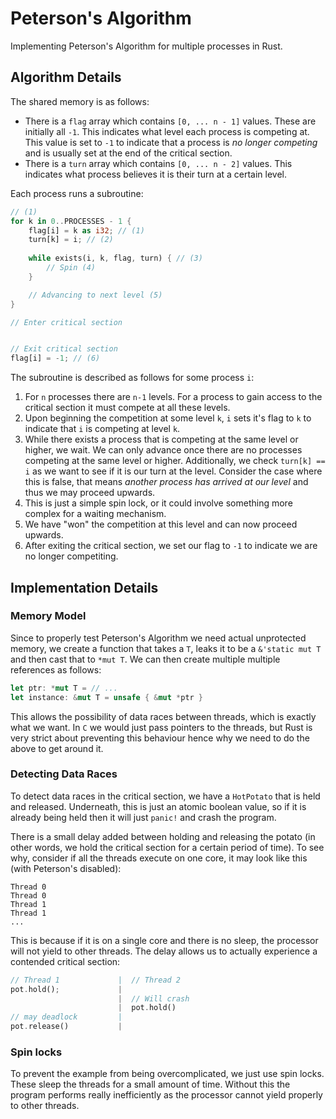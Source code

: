 # Peterson's Algorithm
Implementing Peterson's Algorithm for multiple processes in Rust.

## Algorithm Details
The shared memory is as follows:
- There is a `flag` array which contains `[0, ... n - 1]` values. These are initially all `-1`. This indicates what level each process is competing at. This value is set to `-1` to indicate that a process is *no longer competing* and is usually set at the end of the critical section.
- There is a `turn` array which contains `[0, ... n - 2]` values. This indicates what process believes it is their turn at a certain level.

Each process runs a subroutine:
```rust
// (1)
for k in 0..PROCESSES - 1 {
    flag[i] = k as i32; // (1)
    turn[k] = i; // (2)
    
    while exists(i, k, flag, turn) { // (3)
        // Spin (4)
    }

    // Advancing to next level (5)
}

// Enter critical section


// Exit critical section
flag[i] = -1; // (6)

```
The subroutine is described as follows for some process `i`:
1. For `n` processes there are `n-1` levels. For a process to gain access to the critical section it must compete at all these levels.
2. Upon beginning the competition at some level `k`, `i` sets it's flag to `k` to indicate that `i` is competing at level `k`.
3. While there exists a process that is competing at the same level or higher, we wait. We can only advance once there are no processes competing at the same level or higher. Additionally, we check `turn[k] == i` as we want to see if it is our turn at the level. Consider the case where this is false, that means *another process has arrived at our level* and thus we may proceed upwards.
4. This is just a simple spin lock, or it could involve something more complex for a waiting mechanism.
5. We have "won" the competition at this level and can now proceed upwards.
6. After exiting the critical section, we set our flag to `-1` to indicate we are no longer competiting.

## Implementation Details
### Memory Model
Since to properly test Peterson's Algorithm we need actual unprotected memory, we create a function that takes a `T`, leaks it to be a `&'static mut T` and then cast that to `*mut T`. We can then create multiple multiple references as follows:
```rust
let ptr: *mut T = // ...
let instance: &mut T = unsafe { &mut *ptr }
```
This allows the possibility of data races between threads, which is exactly what we want. In `C` we would just pass pointers to the threads, but Rust is very strict about preventing this behaviour hence why we need to do the above to get around it.

### Detecting Data Races
To detect data races in the critical section, we have a `HotPotato` that is held and released. Underneath, this is just an atomic boolean value, so if it is already being held then it will just `panic!` and crash the program.

There is a small delay added between holding and releasing the potato (in other words, we hold the critical section for a certain period of time). To see why, consider if all the threads execute on one core, it may look like this (with Peterson's disabled):
```
Thread 0
Thread 0
Thread 1
Thread 1
...
```
This is because if it is on a single core and there is no sleep, the processor will not yield to other threads. The delay allows us to actually experience a contended critical section:
```rust
// Thread 1             |  // Thread 2
pot.hold();             |
                        |  // Will crash
                        |  pot.hold()
// may deadlock         |
pot.release()           |
```

### Spin locks
To prevent the example from being overcomplicated, we just use spin locks. These sleep the threads for a small amount of time. Without this the program performs really inefficiently as the processor cannot yield properly to other threads.